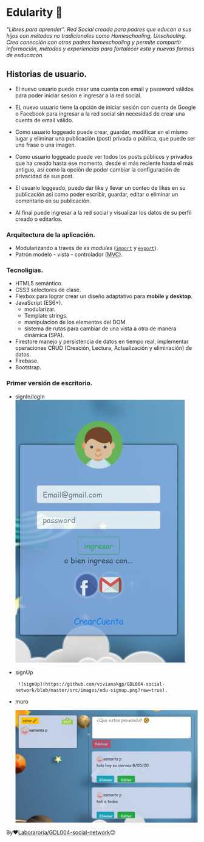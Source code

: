 # Edularity 🚀

_"Libres para aprender"._
_Red Social creada para padres que educan a sus hijos con métodos no tradicionales como Homeschooling, Unschooling._
_Crea conección con otros padres homeschooling y permite compartir información, métodos y experiencias para fortalecer esta y nuevas formas de esducacón._

## Historias de usuario.

* El nuevo usuario puede crear una cuenta con email y password válidos para poder iniciar sesion e ingresar a la red social.

* EL nuevo usuario  tiene  la opción de iniciar sesión con cuenta de Google o Facebook para ingresar a la red social sin necesidad de crear una cuenta de email válido.

* Como usuario loggeado puede crear, guardar, modificar en el mismo lugar y eliminar una publicación (post) privada o pública, que puede ser una frase o una imagen.

* Como usuario loggeado puede ver todos los posts públicos y privados que ha creado hasta ese momento, desde el más reciente hasta el más antiguo, así como la opción de poder cambiar la configuración de privacidad de sus post.

* El usuario loggeado, puedo dar like y llevar un conteo de likes en su publicación así como poder escribir, guardar, editar o eliminar un comentario en su publicación.

* Al final puede  ingresar a la red social y visualizar los datos de su perfil creado o editarlos.

###  Arquitectura de la aplicación.

- Modularizando a través de *es modules* ([`import`](https://developer.mozilla.org/es/docs/Web/JavaScript/Referencia/Sentencias/import) y [`export`](https://developer.mozilla.org/es/docs/Web/JavaScript/Referencia/Sentencias/export)).
- Patrón  modelo - vista - controlador ([MVC](https://es.wikipedia.org/wiki/Modelo%E2%80%93vista%E2%80%93controlador)).

### Tecnoligias.

* HTML5 semántico.
* CSS3 selectores de clase.
* Flexbox para lograr crear un diseño adaptativo para **mobile y desktop**.
* JavaScript (ES6+).
  - modularizar.
  - Template strings.
  - manipulacion de los elementos del DOM.
  - sistema de rutas para cambiar de una vista a otra de manera dinámica (SPA).
* Firestore manejo y persistencia de datos en tiempo real, implementar operaciones CRUD (Creación, Lectura, Actualización y eliminación)  de datos.
* Firebase.
* Bootstrap.

### Primer versión de escritorio.

* signIn/logIn
     ![login](https://github.com/vivianakgp/GDL004-social-network/blob/master/src/images/edu-login.png?raw=true).

* signUp

       ![signUp](https://github.com/vivianakgp/GDL004-social-network/blob/master/src/images/edu-signup.png?raw=true).

* muro

    ![muro](https://github.com/vivianakgp/GDL004-social-network/blob/master/src/images/edu-muro.png?raw=true)



 By❤[Laboraroria/GDL004-social-network](https://github.com/Laboratoria/GDL004-social-network)😊
